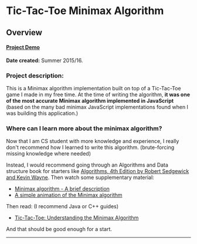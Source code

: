 Tic-Tac-Toe Minimax Algorithm
================================================================================
Overview
--------------------------------------------------------------------------------

#### [Project Demo][Demo]

**Date created:** Summer 2015/16.

### Project description:

This is a Minimax algorithm implementation built on top of a Tic-Tac-Toe game I made in my free time. At the time of writing the algorithm, **it was one of the most accurate Minimax algorithm implemented in JavaScript** (based on the many bad minimax JavaScript implementations found when I was building this application.)


### Where can I learn more about the minimax algorithm?

Now that I am CS student with more knowledge and experience, I really don't recommend how I learned to write this algorithm. (brute-forcing missing knowledge where needed)

Instead, I would recommend going through an Algorithms and Data structure book for starters like [Algorithms, 4th Edition by Robert Sedgewick and Kevin Wayne][Algorithms_4th]. Then watch some supplementary material:

- [Minimax algorithm - A brief description ](https://www.youtube.com/watch?v=6ELUvkSkCts)
- [A simple animation of the Minimax algorithm ](https://www.youtube.com/watch?v=zDskcx8FStA)

Then read: (I recommend Java or C++ guides)

- [Tic-Tac-Toe: Understanding the Minimax Algorithm ](https://www.neverstopbuilding.com/blog/minimax)

And that should be good enough for a start.

________________________________________________________________________________

[Demo]:https://codepen.io/u-ways/full/ZKErey/
[Algorithms_4th]:https://algs4.cs.princeton.edu/home/
